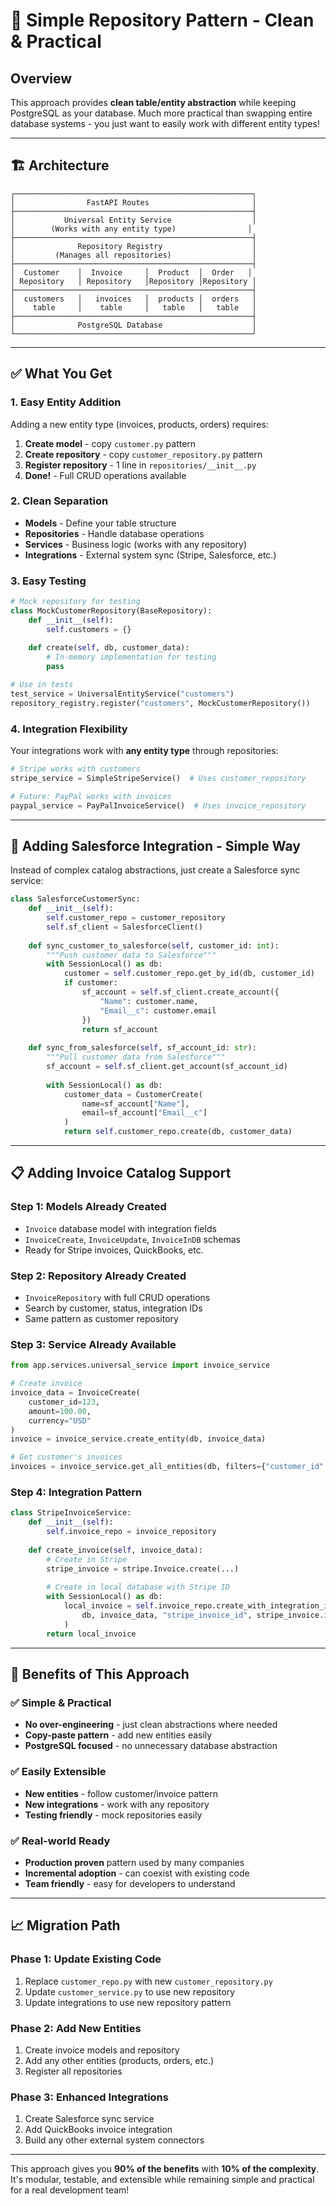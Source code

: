# 🎯 **Simple Repository Pattern - Clean & Practical**

## **Overview**
This approach provides **clean table/entity abstraction** while keeping PostgreSQL as your database. Much more practical than swapping entire database systems - you just want to easily work with different entity types!

---

## **🏗️ Architecture**

```
┌─────────────────────────────────────────────────────┐
│                FastAPI Routes                       │
├─────────────────────────────────────────────────────┤
│           Universal Entity Service                  │
│        (Works with any entity type)                │
├─────────────────────────────────────────────────────┤
│              Repository Registry                    │
│         (Manages all repositories)                  │
├─────────────────────────────────────────────────────┤
│  Customer    │  Invoice     │  Product  │  Order   │
│ Repository   │ Repository   │Repository │Repository │
├─────────────────────────────────────────────────────┤
│  customers   │   invoices   │  products │  orders   │
│    table     │    table     │   table   │   table   │
├─────────────────────────────────────────────────────┤
│              PostgreSQL Database                    │
└─────────────────────────────────────────────────────┘
```

---

## **✅ What You Get**

### **1. Easy Entity Addition**
Adding a new entity type (invoices, products, orders) requires:
1. **Create model** - copy `customer.py` pattern
2. **Create repository** - copy `customer_repository.py` pattern  
3. **Register repository** - 1 line in `repositories/__init__.py`
4. **Done!** - Full CRUD operations available

### **2. Clean Separation**
- **Models** - Define your table structure
- **Repositories** - Handle database operations
- **Services** - Business logic (works with any repository)
- **Integrations** - External system sync (Stripe, Salesforce, etc.)

### **3. Easy Testing**
```python
# Mock repository for testing
class MockCustomerRepository(BaseRepository):
    def __init__(self):
        self.customers = {}
    
    def create(self, db, customer_data):
        # In-memory implementation for testing
        pass

# Use in tests
test_service = UniversalEntityService("customers")
repository_registry.register("customers", MockCustomerRepository())
```

### **4. Integration Flexibility**
Your integrations work with **any entity type** through repositories:
```python
# Stripe works with customers
stripe_service = SimpleStripeService()  # Uses customer_repository

# Future: PayPal works with invoices
paypal_service = PayPalInvoiceService()  # Uses invoice_repository
```

---

## **🚀 Adding Salesforce Integration - Simple Way**

Instead of complex catalog abstractions, just create a Salesforce sync service:

```python
class SalesforceCustomerSync:
    def __init__(self):
        self.customer_repo = customer_repository
        self.sf_client = SalesforceClient()
    
    def sync_customer_to_salesforce(self, customer_id: int):
        """Push customer data to Salesforce"""
        with SessionLocal() as db:
            customer = self.customer_repo.get_by_id(db, customer_id)
            if customer:
                sf_account = self.sf_client.create_account({
                    "Name": customer.name,
                    "Email__c": customer.email
                })
                return sf_account
    
    def sync_from_salesforce(self, sf_account_id: str):
        """Pull customer data from Salesforce"""
        sf_account = self.sf_client.get_account(sf_account_id)
        
        with SessionLocal() as db:
            customer_data = CustomerCreate(
                name=sf_account["Name"],
                email=sf_account["Email__c"]
            )
            return self.customer_repo.create(db, customer_data)
```

---

## **📋 Adding Invoice Catalog Support**

### **Step 1: Models Already Created**
- `Invoice` database model with integration fields
- `InvoiceCreate`, `InvoiceUpdate`, `InvoiceInDB` schemas
- Ready for Stripe invoices, QuickBooks, etc.

### **Step 2: Repository Already Created**  
- `InvoiceRepository` with full CRUD operations
- Search by customer, status, integration IDs
- Same pattern as customer repository

### **Step 3: Service Already Available**
```python
from app.services.universal_service import invoice_service

# Create invoice
invoice_data = InvoiceCreate(
    customer_id=123,
    amount=100.00,
    currency="USD"
)
invoice = invoice_service.create_entity(db, invoice_data)

# Get customer's invoices  
invoices = invoice_service.get_all_entities(db, filters={"customer_id": 123})
```

### **Step 4: Integration Pattern**
```python
class StripeInvoiceService:
    def __init__(self):
        self.invoice_repo = invoice_repository
    
    def create_invoice(self, invoice_data):
        # Create in Stripe
        stripe_invoice = stripe.Invoice.create(...)
        
        # Create in local database with Stripe ID
        with SessionLocal() as db:
            local_invoice = self.invoice_repo.create_with_integration_id(
                db, invoice_data, "stripe_invoice_id", stripe_invoice.id
            )
        return local_invoice
```

---

## **🎯 Benefits of This Approach**

### **✅ Simple & Practical**
- **No over-engineering** - just clean abstractions where needed
- **Copy-paste pattern** - add new entities easily
- **PostgreSQL focused** - no unnecessary database abstraction

### **✅ Easily Extensible**
- **New entities** - follow customer/invoice pattern
- **New integrations** - work with any repository
- **Testing friendly** - mock repositories easily

### **✅ Real-world Ready**
- **Production proven** pattern used by many companies
- **Incremental adoption** - can coexist with existing code
- **Team friendly** - easy for developers to understand

---

## **📈 Migration Path**

### **Phase 1: Update Existing Code**
1. Replace `customer_repo.py` with new `customer_repository.py`
2. Update `customer_service.py` to use new repository
3. Update integrations to use new repository pattern

### **Phase 2: Add New Entities**  
1. Create invoice models and repository
2. Add any other entities (products, orders, etc.)
3. Register all repositories

### **Phase 3: Enhanced Integrations**
1. Create Salesforce sync service
2. Add QuickBooks invoice integration  
3. Build any other external system connectors

---

This approach gives you **90% of the benefits** with **10% of the complexity**. It's modular, testable, and extensible while remaining simple and practical for a real development team!